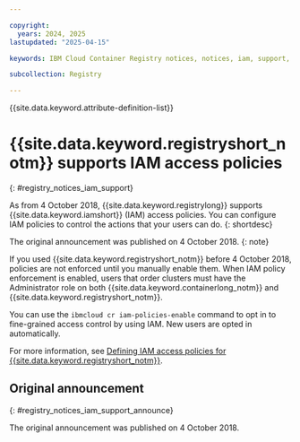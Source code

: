 ```yaml
---

copyright:
  years: 2024, 2025
lastupdated: "2025-04-15"

keywords: IBM Cloud Container Registry notices, notices, iam, support, access policies, iam policies, policies

subcollection: Registry

---
```


{{site.data.keyword.attribute-definition-list}}

# {{site.data.keyword.registryshort_notm}} supports IAM access policies
{: #registry_notices_iam_support}

As from 4 October 2018, {{site.data.keyword.registrylong}} supports {{site.data.keyword.iamshort}} (IAM) access policies. You can configure IAM policies to control the actions that your users can do.
{: shortdesc}

The original announcement was published on 4 October 2018.
{: note}

If you used {{site.data.keyword.registryshort_notm}} before 4 October 2018, policies are not enforced until you manually enable them. When IAM policy enforcement is enabled, users that order clusters must have the Administrator role on both {{site.data.keyword.containerlong_notm}} and {{site.data.keyword.registryshort_notm}}.

You can use the `ibmcloud cr iam-policies-enable` command to opt in to fine-grained access control by using IAM. New users are opted in automatically.

For more information, see [Defining IAM access policies for {{site.data.keyword.registryshort_notm}}](/docs/Registry?topic=Registry-user).

## Original announcement
{: #registry_notices_iam_support_announce}

The original announcement was published on 4 October 2018.

